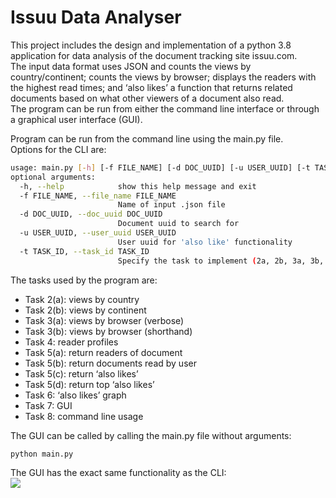 # Issuu Data Analyser

This project includes the design and implementation of a python 3.8 application for data analysis of the document tracking site issuu.com.\
The input data format uses JSON and counts the views by country/continent; counts the views by browser; displays the readers with the highest read times; and ‘also likes’ a function that returns related documents based on what other viewers of a document also read.\
The program can be run from either the command line interface or through a graphical user interface (GUI).

Program can be run from the command line using the main.py file.\
Options for the CLI are:
```bash
usage: main.py [-h] [-f FILE_NAME] [-d DOC_UUID] [-u USER_UUID] [-t TASK_ID]
optional arguments:
  -h, --help            show this help message and exit
  -f FILE_NAME, --file_name FILE_NAME
                        Name of input .json file
  -d DOC_UUID, --doc_uuid DOC_UUID
                        Document uuid to search for
  -u USER_UUID, --user_uuid USER_UUID
                        User uuid for 'also like' functionality
  -t TASK_ID, --task_id TASK_ID
                        Specify the task to implement (2a, 2b, 3a, 3b, 4, 5d, 6).
```
The tasks used by the program are:
- Task 2(a): views by country
- Task 2(b): views by continent
- Task 3(a): views by browser (verbose)
- Task 3(b): views by browser (shorthand)
- Task 4: reader profiles
- Task 5(a): return readers of document
- Task 5(b): return documents read by user
- Task 5(c): return ‘also likes’
- Task 5(d): return top ‘also likes’
- Task 6: ‘also likes’ graph
- Task 7: GUI
- Task 8: command line usage

The GUI can be called by calling the main.py file without arguments:
```bash
python main.py
```
The GUI has the exact same functionality as the CLI:\
![](https://github.com/tm224/python-issuu-data-analyser/blob/master/Picture1.png)
